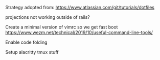 Strategy adopted from: https://www.atlassian.com/git/tutorials/dotfiles

projections not working outside of rails?

Create a minimal version of vimrc so we get fast boot
https://www.wezm.net/technical/2019/10/useful-command-line-tools/

Enable code folding

Setup alacritty tmux stuff
